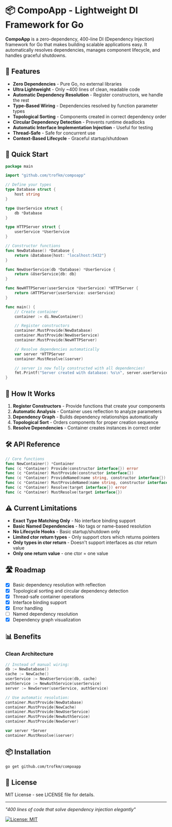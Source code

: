 # 📦 CompoApp - Lightweight DI Framework for Go

**CompoApp** is a zero-dependency, 400-line DI (Dependency Injection) framework for Go that makes building scalable applications easy. It automatically resolves dependencies, manages component lifecycle, and handles graceful shutdowns.

## 🌟 Features

- **Zero Dependencies** - Pure Go, no external libraries
- **Ultra Lightweight** - Only ~400 lines of clean, readable code
- **Automatic Dependency Resolution** - Register constructors, we handle the rest
- **Type-Based Wiring** - Dependencies resolved by function parameter types
- **Topological Sorting** - Components created in correct dependency order
- **Circular Dependency Detection** - Prevents runtime deadlocks
- **Automatic Interface Implementation Injection** - Useful for testing
- **Thread-Safe** - Safe for concurrent use
- **Context-Based Lifecycle** - Graceful startup/shutdown

## 🚀 Quick Start

```go
package main

import "github.com/trofkm/compoapp"

// Define your types
type Database struct {
    host string
}

type UserService struct {
    db *Database
}

type HTTPServer struct {
    userService *UserService
}

// Constructor functions
func NewDatabase() *Database {
    return &Database{host: "localhost:5432"}
}

func NewUserService(db *Database) *UserService {
    return &UserService{db: db}
}

func NewHTTPServer(userService *UserService) *HTTPServer {
    return &HTTPServer{userService: userService}
}

func main() {
    // Create container
    container := di.NewContainer()

    // Register constructors
    container.MustProvide(NewDatabase)
    container.MustProvide(NewUserService)
    container.MustProvide(NewHTTPServer)

    // Resolve dependencies automatically
    var server *HTTPServer
    container.MustResolve(&server)

    // server is now fully constructed with all dependencies!
    fmt.Printf("Server created with database: %s\n", server.userService.db.host)
}
```

## 🎯 How It Works

1. **Register Constructors** - Provide functions that create your components
2. **Automatic Analysis** - Container uses reflection to analyze parameters
3. **Dependency Graph** - Builds dependency relationships automatically
4. **Topological Sort** - Orders components for proper creation sequence
5. **Resolve Dependencies** - Container creates instances in correct order

## 🛠️ API Reference

```go
// Core functions
func NewContainer() *Container
func (c *Container) Provide(constructor interface{}) error
func (c *Container) MustProvide(constructor interface{})
func (c *Container) ProvideNamed(name string, constructor interface{}) error
func (c *Container) MustProvideNamed(name string, constructor interface{}) error
func (c *Container) Resolve(target interface{}) error
func (c *Container) MustResolve(target interface{})
```

## ⚠️ Current Limitations

- **Exact Type Matching Only** - No interface binding support
- **Basic Named Dependencies** - No tags or name-based resolution
- **No Lifecycle Hooks** - Basic startup/shutdown only
- **Limited ctor return types** - Only support ctors which returns pointers
- **Only types in ctor return** - Doesn't support interfaces as ctor return value
- **Only one return value** - one ctor = one value

## 🛣️ Roadmap

- [x] Basic dependency resolution with reflection
- [x] Topological sorting and circular dependency detection
- [x] Thread-safe container operations
- [x] Interface binding support
- [x] Error handling
- [ ] Named dependency resolution
- [x] Dependency graph visualization

## 📊 Benefits

### Clean Architecture
```go
// Instead of manual wiring:
db := NewDatabase()
cache := NewCache()
userService := NewUserService(db, cache)
authService := NewAuthService(userService)
server := NewServer(userService, authService)

// Use automatic resolution:
container.MustProvide(NewDatabase)
container.MustProvide(NewCache)
container.MustProvide(NewUserService)
container.MustProvide(NewAuthService)
container.MustProvide(NewServer)

var server *Server
container.MustResolve(&server)
```

## 📦 Installation

```bash
go get github.com/trofkm/compoapp
```

## 📄 License

MIT License - see LICENSE file for details.

---

*"400 lines of code that solve dependency injection elegantly"*

[![License: MIT](https://img.shields.io/badge/License-MIT-yellow.svg)](LICENSE)
